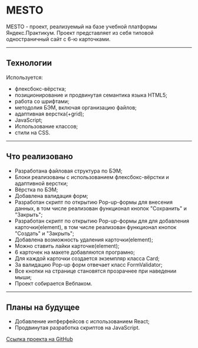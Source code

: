 MESTO
====

MESTO - проект, реализуемый на базе учебной платформы Яндекс.Практикум.
Проект представляет из себя типовой одностраничный сайт с 6-ю карточками.
___
## Технологии

Используется:
- флексбокс-вёрстка;
- позиционирование и продвинутая семантика языка HTML5;
- работа со шрифтами;
- методолия БЭМ, включая организацию файлов;
- адаптивная верстка(+grid);
- JavaScript;
- Использование классов;
- стили на CSS.

___
## Что реализовано
- Разработана файловая структура по БЭМ;
- Блоки реализованы с использованием флексбокс-вёрстки и адаптивной верстки;
- Вёрстка по БЭМ;
- Добавлена валидация форм;
- Разработан скрипт по открытию Pop-up-формы для внесения данных, в том числе реализован функционал       кнопок "Сохранить" и "Закрыть";
- Разработан скрипт по открытию Pop-up-формы для для добавления карточки(element), в том числе реализован функционал кнопок "Создать" и "Закрыть";
- Добавлена возможность удаления карточки(element);
- Можно ставить лайки карточке(element);
- 6 карточек на макете добавляются програмно;
- Для каждой карточки создается экземпляр класса Card;
- За валидацию Pop-up форм отвечает класс FormValidator;
- Все кнопки на странице становятся прозрачнее при наведении мыши;
- Проект собирается Вебпаком.

___
## Планы на будущее
- Добавление интферфейсов с использованием React;
- Продвинутая разработка скриптов на JavaScript.


[Ссылка проекта на GitHub](https://farkhadmamedoff.github.io/mesto/)